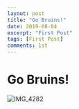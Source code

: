 ```yaml
---
layout: post
title: "Go Bruins!"
date: 2019-08-04
excerpt: "First Post"
tags: [First Post]
comments: 1st
---
```


# Go Bruins!

![IMG_4282](/Users/skylarlyu/Pictures/照片图库.photoslibrary/Masters/2019/08/02/20190802-131528/IMG_4282.JPG)